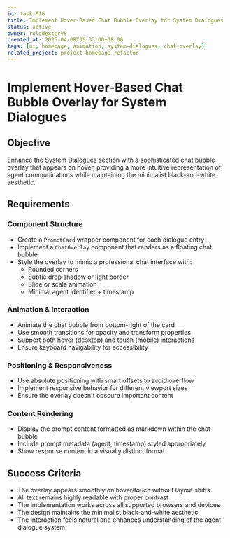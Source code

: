 ```yaml
---
id: task-016
title: Implement Hover-Based Chat Bubble Overlay for System Dialogues
status: active
owner: rolodexterVS
created_at: 2025-04-08T05:33:00+08:00
tags: [ui, homepage, animation, system-dialogues, chat-overlay]
related_project: project-homepage-refactor
---
```


# Implement Hover-Based Chat Bubble Overlay for System Dialogues

## Objective
Enhance the System Dialogues section with a sophisticated chat bubble overlay that appears on hover, providing a more intuitive representation of agent communications while maintaining the minimalist black-and-white aesthetic.

## Requirements

### Component Structure
- Create a `PromptCard` wrapper component for each dialogue entry
- Implement a `ChatOverlay` component that renders as a floating chat bubble
- Style the overlay to mimic a professional chat interface with:
  - Rounded corners
  - Subtle drop shadow or light border
  - Slide or scale animation
  - Minimal agent identifier + timestamp

### Animation & Interaction
- Animate the chat bubble from bottom-right of the card
- Use smooth transitions for opacity and transform properties
- Support both hover (desktop) and touch (mobile) interactions
- Ensure keyboard navigability for accessibility

### Positioning & Responsiveness
- Use absolute positioning with smart offsets to avoid overflow
- Implement responsive behavior for different viewport sizes
- Ensure the overlay doesn't obscure important content

### Content Rendering
- Display the prompt content formatted as markdown within the chat bubble
- Include prompt metadata (agent, timestamp) styled appropriately
- Show response content in a visually distinct format

## Success Criteria
- The overlay appears smoothly on hover/touch without layout shifts
- All text remains highly readable with proper contrast
- The implementation works across all supported browsers and devices
- The design maintains the minimalist black-and-white aesthetic
- The interaction feels natural and enhances understanding of the agent dialogue system
